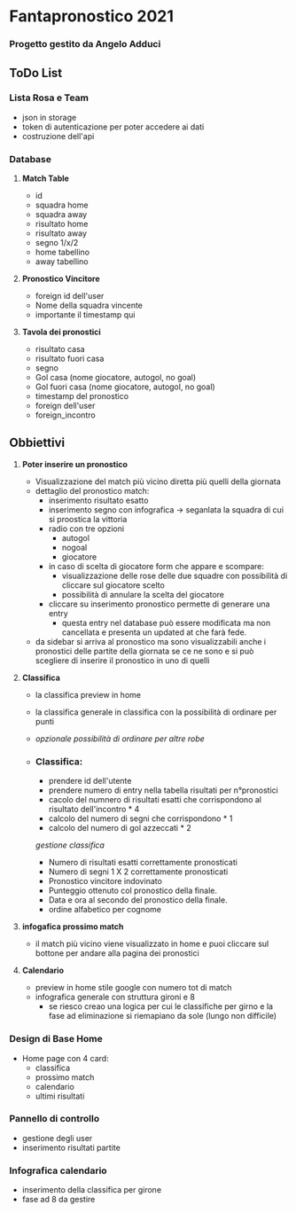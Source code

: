 # Fantapronostico 2021
### Progetto gestito da Angelo Adduci

## ToDo List

### Lista Rosa e Team
* json in storage
* token di autenticazione per poter accedere ai dati
* costruzione dell'api

### Database

1. **Match Table**
    * id
    * squadra home
    * squadra away
    * risultato home
    * risultato away
    * segno 1/x/2
    * home tabellino
    * away tabellino

2. **Pronostico Vincitore**
    * foreign id dell'user
    * Nome della squadra vincente
    * importante il timestamp qui

3. **Tavola dei pronostici**
    * risultato casa
    * risultato fuori casa
    * segno
    * Gol casa (nome giocatore, autogol, no goal)
    * Gol fuori casa (nome giocatore, autogol, no goal)
    * timestamp del pronostico
    * foreign dell'user
    * foreign_incontro

## Obbiettivi

1. **Poter inserire un pronostico**
    * Visualizzazione del match più vicino diretta più quelli della giornata
    * dettaglio del pronostico match:
        * inserimento risultato esatto
        * inserimento segno con infografica -> seganlata la squadra di cui si proostica la vittoria
        * radio con tre opzioni 
            * autogol
            * nogoal
            * giocatore
        * in caso di scelta di giocatore form che appare e scompare:
            * visualizzazione delle rose delle due squadre con possibilità di cliccare sul giocatore scelto
            * possibilità di annulare la scelta del giocatore 
        * cliccare su inserimento pronostico permette di generare una entry
            * questa entry nel database può essere modificata ma non cancellata e presenta un updated at che farà fede.
    * da sidebar si arriva al pronostico ma sono visualizzabili anche i pronostici delle partite della giornata se ce ne sono e si può scegliere di inserire il pronostico in uno di quelli

2. **Classifica**
    * la classifica preview in home
    * la classifica generale in classifica con la possibilità di ordinare per punti
    * *opzionale possibilità di ordinare per altre robe*
    * ### Classifica:
        * prendere id dell'utente
        * prendere numero di entry nella tabella risultati per n°pronostici
        * cacolo del numnero di risultati esatti che corrispondono al risultato dell'incontro * 4
        * calcolo del numero di segni che corrispondono * 1
        * calcolo del numero di gol azzeccati * 2

        *gestione classifica*
        * Numero di risultati esatti correttamente pronosticati
        * Numero di segni 1 X 2 correttamente pronosticati
        * Pronostico vincitore indovinato 
        * Punteggio ottenuto col pronostico della finale.
        * Data e ora al secondo del pronostico della finale.
        * ordine alfabetico per cognome


3. **infogafica prossimo match**
    * il match più vicino viene visualizzato in home e puoi cliccare sul bottone per andare alla pagina dei pronostici

4. **Calendario**
    * preview in home stile google con numero tot di match
    * infografica generale con struttura gironi e 8
        * se riesco creao una logica per cui le classifiche per girno e la fase ad eliminazione si riemapiano da sole (lungo non difficile)





### Design di Base Home

* Home page con 4 card: 
    * classifica
    * prossimo match
    * calendario
    * ultimi risultati

### Pannello di controllo
* gestione degli user
* inserimento risultati partite

### Infografica calendario
* inserimento della classifica per girone
* fase ad 8 da gestire 
